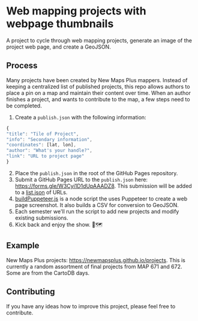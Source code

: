 # Web mapping projects with webpage thumbnails

A project to cycle through web mapping projects, generate an image of the project web page, and create a GeoJSON.

## Process

Many projects have been created by New Maps Plus mappers. Instead of keeping a centralized list of published projects, this repo allows authors to place a pin on a map and maintain their content over time. When an author finishes a project, and wants to contribute to the map, a few steps need to be completed.

1. Create a `publish.json` with the following information: 

  ```js
  {
  "title": "Tile of Project",
  "info": "Secondary information",
  "coordinates": [lat, lon],
  "author": "What's your handle?",
  "link": "URL to project page"
  }
  ```
2. Place the `publish.json` in the root of the GitHub Pages repository. 
3. Submit a GitHub Pages URL to the `publish.json` here: https://forms.gle/W3Cyi1D1dUpAAADZ8. This submission will be added to a [list.json](input/list.json) of URLs.
4. [buildPuppeteer.js](buildPuppeteer.js) is a node script the uses Puppeteer to create a web page screenshot. It also builds a CSV for conversion to GeoJSON. 
5. Each semester we'll run the script to add new projects and modify existing submissions.
6. Kick back and enjoy the show. 🍺🗺️

## Example

New Maps Plus projects: https://newmapsplus.github.io/projects. This is currently a random assortment of final projects from MAP 671 and 672. Some are from the CartoDB days.

## Contributing

If you have any ideas how to improve this project, please feel free to contribute.
